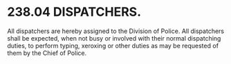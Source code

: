 238.04 DISPATCHERS.
===================

All dispatchers are hereby assigned to the Division of Police. All
dispatchers shall be expected, when not busy or involved with their
normal dispatching duties, to perform typing, xeroxing or other duties
as may be requested of them by the Chief of Police.
